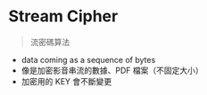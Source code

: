 # Stream Cipher


> 流密碼算法

- data coming as a sequence of bytes
- 像是加密影音串流的數據、PDF 檔案（不固定大小）
- 加密用的 KEY 會不斷變更